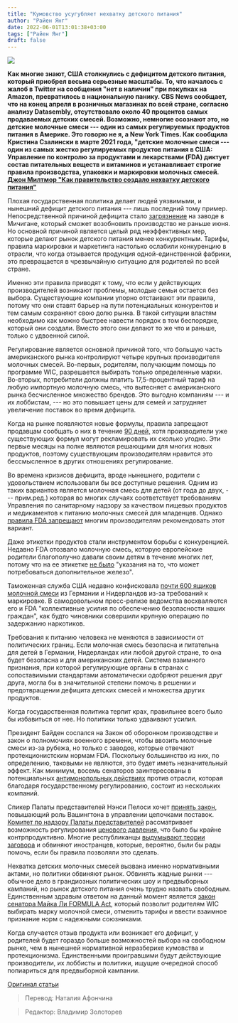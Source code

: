 ```yaml
---
title: "Кумовство усугубляет нехватку детского питания"
author: "Райен Янг"
date: 2022-06-01T13:01:38+03:00
tags: ["Райен Янг"]
draft: false
---
```

![](https://www.aier.org/wp-content/uploads/2022/05/cronyism.jpg)


**Как многие знают, США столкнулись с дефицитом детского питания, который приобрел весьма серьезные масштабы. То, что началось с жалоб в Twitter на сообщения "нет в наличии" при покупках на Amazon, превратилось в национальную панику. CBS News сообщает, что на конец апреля в розничных магазинах по всей стране, согласно анализу Datasembly,  отсутствовало около 40 процентов самых продаваемых детских смесей.
Возможно, немногие осознают это, но детские молочные смеси --- один из самых регулируемых продуктов питания в Америке. Это говорю не я, а New York Times.
Как сообщила Кристина Сзалински в марте 2021 года, "детские молочные смеси --- один из самых жестко регулируемых продуктов питания в США: Управление по контролю за продуктами и лекарствами (FDA) диктует состав питательных веществ и витаминов и устанавливает строгие правила производства, упаковки и маркировки молочных смесей.
[Джон Милтмор "Как правительство создало нехватку детского питания"](https://www.aier.org/article/how-government-created-the-baby-formula-shortage/)**


Плохая государственная политика делает людей уязвимыми, и нынешний дефицит детского питания --- лишь последний тому пример. Непосредственной причиной дефицита стало [загрязнение](https://eu.detroitnews.com/story/news/politics/2022/05/16/fda-likely-ok-reopening-baby-formula-plant-michigan-2-weeks/9792770002/) на заводе в Мичигане, который сможет возобновить производство не раньше июня. Но основной причиной является целый ряд неэффективных мер, которые делают рынок детского питания менее конкурентным. Тарифы, правила маркировки и маркетинга настолько ослабили конкуренцию в отрасли, что когда отзывается продукция одной-единственной фабрики, это превращается в чрезвычайную ситуацию для родителей по всей стране.

Именно эти правила приводят к тому, что если у действующих производителей возникают проблемы, молодые семьи остается без выбора. Существующие компании упорно отстаивают эти правила, потому что они ставят барьер на пути потенциальных конкурентов и тем самым сохраняют свою долю рынка. В такой ситуации властям необходимо как можно быстрее навести порядок в том беспорядке, который они создали. Вместо этого они делают то же что и раньше, только с удвоенной силой.

Регулирование является основной причиной того, что большую часть американского рынка контролируют четыре крупных производителя молочных смесей. Во-первых, родителям, получающим помощь по программе WIC, разрешается выбирать только определенные марки. Во-вторых, потребители должны платить 17,5-процентный тариф на любую импортную молочную смесь, что вытесняет с американского рынка бесчисленное множество брендов. Это выгодно компаниям --- и их лоббистам, --- но это повышает цены для семей и затрудняет увеличение поставок во время дефицита.

Когда на рынке появляются новые формулы, правила запрещают продавцам сообщать о них в течение [90 дней,](https://www.law.cornell.edu/uscode/text/21/350a) хотя производители уже существующих формул могут рекламировать их сколько угодно. Эти первые месяцы на полке являются решающими для многих новых продуктов, поэтому существующим производителям нравится это бессмысленное в других отношениях регулирование. 

Во времена кризисов дефицита, вроде нынешнего, родители с удовольствием использовали бы все доступные решения. Одним из таких вариантов является молочная смесь для детей (от года до двух, --- прим.ред.) которая во многих случаях соответствует требованиям Управления по санитарному надзору за качеством пищевых продуктов и медикаментов к питанию молочных смесей для младенцев. Однако [правила FDA запрещают](https://myserenitykids.com/blogs/news/why-toddler-formula?_pos=1&_sid=a81ceca0c&_ss=r) многим производителям рекомендовать этот вариант.

Даже этикетки продуктов стали инструментом борьбы с конкуренцией. Недавно FDA отозвало молочную смесь, которую европейские родители благополучно давали своим детям в течение многих лет, потому что на ее этикетке [не было](https://www.fda.gov/safety/recalls-market-withdrawals-safety-alerts/able-groupe-recalling-products-labeled-infant-formula-formulas-have-insufficient-iron-levels) "указания на то, что может потребоваться дополнительное железо".

Таможенная служба США недавно конфисковала [почти 600 ящиков молочной смеси](https://www.cbp.gov/newsroom/local-media-release/philadelphia-cbp-seizes-nearly-600-cases-infant-formula-unapproved) из Германии и Нидерландов из-за требований к маркировке. В самодовольном пресс-релизе ведомства восхваляются его и FDA "коллективные усилия по обеспечению безопасности наших граждан", как будто чиновники совершили крупную операцию по задержанию наркотиков.

Требования к питанию человека не меняются в зависимости от политических границ. Если молочная смесь безопасна и питательна для детей в Германии, Нидерландах или любой другой стране, то она будет безопасна и для американских детей. Система взаимного признания, при которой регулирующие органы в странах с сопоставимыми стандартами автоматически одобряют решения друг друга, могла бы в значительной степени помочь в решении и предотвращении дефицита детских смесей и множества других продуктов.  

Когда государственная политика терпит крах, правильнее всего было бы избавиться от нее. Но политики только удваивают усилия.

Президент Байден сослался на Закон об оборонном производстве и закон о полномочиях военного времени, чтобы ввозить молочные смеси из-за рубежа, но только с заводов, которые отвечают протекционистским нормам FDA. Поскольку большинство из них, по определению, таковыми не являются, это будет иметь незначительный эффект. Как минимум, восемь сенаторов заинтересованы в потенциальных [антимонопольных действиях](https://www.booker.senate.gov/news/press/booker-duckworth-klobuchar-lead-8-senators-in-urging-usda-to-address-infant-formula-shortages) против отрасли, которая благодаря государственному регулированию, состоит из нескольких компаний.

Спикер Палаты представителей Нэнси Пелоси хочет [принять закон,](https://www.speaker.gov/newsroom/51322-1) повышающий роль Вашингтона в управлении цепочками поставок. [Комитет по надзору Палаты представителей](https://abc7.com/baby-formula-shortage-why-is-there-a-price-gouging/11844875/) рассматривает возможность регулирования [ценового давления,](https://cei.org/studies/neverneeded-price-gouging-laws-would-harm-covid-19-response/) что было бы крайне контрпродуктивно. Многие республиканцы [выдумывают теории заговора](https://consent.yahoo.com/v2/collectConsent?sessionId=3_cc-session_4e8b00d2-20f4-447e-8b2f-ad3a92cfa951) и обвиняют иностранцев, которые, вероятно, были бы рады помочь, если бы правила позволяли это сделать.

Нехватка детских молочных смесей вызвана именно нормативными актами, но политики обвиняют рынок. Обвинять жадные рынки --- обычное дело в грандиозных политических шоу и предвыборных кампаний, но рынок детского питания очень трудно назвать свободным. Единственным здравым ответом на данный момент является [закон сенатора Майка Ли FORMULA Act,](https://www.lee.senate.gov/2022/5/sen-lee-to-introduce-formula-act) который позволит родителям WIC выбирать марку молочной смеси, отменить тарифы и ввести взаимное признание норм с надежными союзниками.

Когда случается отзыв продукта или возникает его дефицит, у родителей будет гораздо больше возможностей выбора на свободном рынке, чем в нынешней нормативной неразберихе кумовства и протекционизма. Единственными проигравшими будут действующие производители, их лоббисты и политики, ищущие очередной способ попиариться для предвыборной кампании.

[Оригинал статьи](https://www.aier.org/article/cronyism-makes-the-baby-formula-shortage-worse/)

> Перевод: Наталия Афончина

> Редактор: Владимир Золоторев